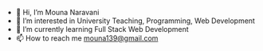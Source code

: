 - 👋 Hi, I’m Mouna Naravani
- 👀 I’m interested in University Teaching, Programming, Web Development
- 🌱 I’m currently learning Full Stack Web Development
- 📫 How to reach me mouna139@gmail.com

<!---
mouna139/mouna139 is a ✨ special ✨ repository because its `README.md` (this file) appears on your GitHub profile.
You can click the Preview link to take a look at your changes.
--->
